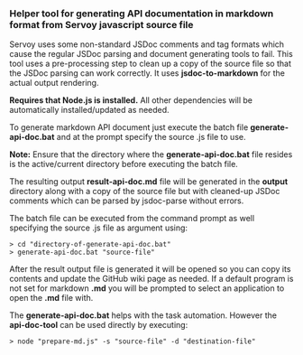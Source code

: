 ### Helper tool for generating API documentation in markdown format from Servoy javascript source file

Servoy uses some non-standard JSDoc comments and tag formats which cause the regular JSDoc parsing and document generating tools to fail. This tool uses a pre-processing step to clean up a copy of the source file so that the JSDoc parsing can work correctly. It uses **jsdoc-to-markdown** for the actual output rendering.

**Requires that Node.js is installed.** All other dependencies will be automatically installed/updated as needed.

To generate markdown API document just execute the batch file **generate-api-doc.bat** and at the prompt specify the source .js file to use.

**Note:** Ensure that the directory where the **generate-api-doc.bat** file resides is the active/current directory before executing the batch file.

The resulting output **result-api-doc.md** file will be generated in the **output** directory along with a copy of the source file but with cleaned-up JSDoc comments which can be parsed by jsdoc-parse without errors.

The batch file can be executed from the command prompt as well specifying the source .js file as argument using:

```batch
> cd "directory-of-generate-api-doc.bat"
> generate-api-doc.bat "source-file"
```

After the result output file is generated it will be opened so you can copy its contents and update the GitHub wiki page as needed. If a default program is not set for markdown **.md** you will be prompted to select an application to open the **.md** file with.

The **generate-api-doc.bat** helps with the task automation. However the **api-doc-tool** can be used directly by executing:

```batch
> node "prepare-md.js" -s "source-file" -d "destination-file"
```
